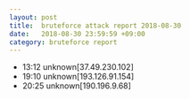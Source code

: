 ```yaml
---
layout: post
title:  bruteforce attack report 2018-08-30
date:   2018-08-30 23:59:59 +09:00
category: bruteforce report
---
```


* 13:12 unknown[37.49.230.102]
* 19:10 unknown[193.126.91.154]
* 20:25 unknown[190.196.9.68]
